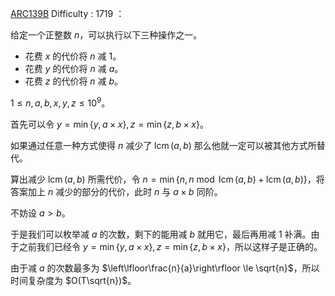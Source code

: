 [ARC139B](https://atcoder.jp/contests/arc139/tasks/arc139_b)
$\text{Difficulty : 1719}$ ：

给定一个正整数 $n$，可以执行以下三种操作之一。
- 花费 $x$ 的代价将 $n$ 减 $1$。
- 花费 $y$ 的代价将 $n$ 减 $a$。
- 花费 $z$ 的代价将 $n$ 减 $b$。

$1 \le n,a,b,x,y,z \le 10^9$。

首先可以令 $y = \min\{y,a\times x\},z = \min\{z,b\times x\}$。

如果通过任意一种方式使得 $n$ 减少了 $\operatorname{lcm}(a,b)$ 那么他就一定可以被其他方式所替代。

算出减少 $\operatorname{lcm}(a,b)$ 所需代价，令 $n = \min\{n,n \bmod \operatorname{lcm}(a,b) + \operatorname{lcm}(a,b)\}$，将答案加上 $n$ 减少的部分的代价，此时 $n$ 与 $a \times b$ 同阶。

不妨设 $a > b$。

于是我们可以枚举减 $a$ 的次数，剩下的能用减 $b$ 就用它，最后再用减 $1$ 补满。由于之前我们已经令 $y = \min\{y,a\times x\},z = \min\{z,b\times x\}$，所以这样子是正确的。

由于减 $a$ 的次数最多为 $\left\lfloor\frac{n}{a}\right\rfloor \le \sqrt{n}$，所以时间复杂度为 $O(T\sqrt{n})$。